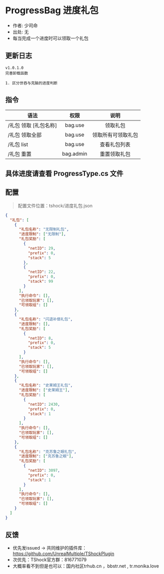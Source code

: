 # ProgressBag 进度礼包

- 作者: 少司命
- 出处: 无
- 每当完成一个进度时可以领取一个礼包

## 更新日志

```
v1.0.1.0
完善卸载函数

1. 区分世吞与克脑的进度判断
```

## 指令

| 语法                  |   权限    |        说明        |
| --------------------- | :-------: | :----------------: |
| /礼包 领取 [礼包名称] |  bag.use  |      领取礼包      |
| /礼包 领取全部        |  bag.use  | 领取所有可领取礼包 |
| /礼包 list            |  bag.use  |    查看礼包列表    |
| /礼包 重置            | bag.admin |    重置领取礼包    |

## 具体进度请查看 ProgressType.cs 文件

## 配置
> 配置文件位置：tshock/进度礼包.json
```json
{
  "礼包": [
    {
      "礼包名称": "无限制礼包",
      "进度限制": ["无限制"],
      "礼包奖励": [
        {
          "netID": 29,
          "prefix": 0,
          "stack": 5
        },
        {
          "netID": 22,
          "prefix": 0,
          "stack": 99
        }
      ],
      "执行命令": [],
      "已领取玩家": [],
      "可领取组": []
    },
    {
      "礼包名称": "闪退补偿礼包",
      "进度限制": [],
      "礼包奖励": [
        {
          "netID": 8,
          "prefix": 0,
          "stack": 5
        }
      ],
      "执行命令": [],
      "已领取玩家": [],
      "可领取组": []
    },
    {
      "礼包名称": "史莱姆王礼包",
      "进度限制": ["史莱姆王"],
      "礼包奖励": [
        {
          "netID": 2430,
          "prefix": 0,
          "stack": 1
        }
      ],
      "执行命令": [],
      "已领取玩家": [],
      "可领取组": []
    },
    {
      "礼包名称": "克苏鲁之眼礼包",
      "进度限制": ["克苏鲁之眼"],
      "礼包奖励": [
        {
          "netID": 3097,
          "prefix": 0,
          "stack": 1
        }
      ],
      "执行命令": [],
      "已领取玩家": [],
      "可领取组": []
    }
  ]
}
```
## 反馈
- 优先发issued -> 共同维护的插件库：https://github.com/UnrealMultiple/TShockPlugin
- 次优先：TShock官方群：816771079
- 大概率看不到但是也可以：国内社区trhub.cn ，bbstr.net , tr.monika.love
